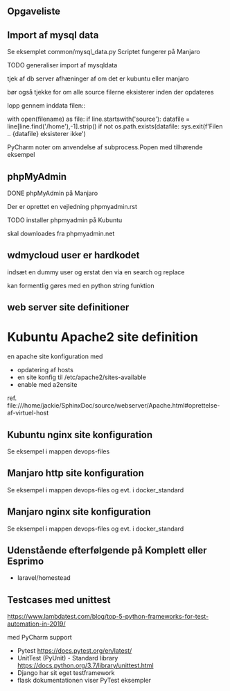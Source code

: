 ## Opgaveliste

## Import af mysql data

Se eksemplet common/mysql_data.py
Scriptet fungerer på Manjaro

TODO generaliser import af mysqldata

tjek af db server afhæninger af om det er kubuntu eller manjaro

bør også tjekke for om alle source filerne eksisterer inden der opdateres

lopp gennem inddata filen::

   with open(filename) as file:
      if line.startswith('source'):
         datafile = line[line.find('/home'),-1].strip()
         if not os.path.exists(datafile:
            sys.exit(f'Filen .. {datafile} eksisterer ikke')
   


PyCharm noter om anvendelse af subprocess.Popen med tilhørende eksempel

## phpMyAdmin

DONE phpMyAdmin på Manjaro

Der er oprettet en vejledning phpmyadmin.rst

TODO installer phpmyadmin på Kubuntu

skal downloades fra phpmyadmin.net

## wdmycloud user er hardkodet

indsæt en dummy user og erstat den via en search og replace

kan formentlig gøres med en python string funktion



## web server site definitioner

Kubuntu Apache2 site definition
===============================
en apache site konfiguration med
   - opdatering af hosts
   - en site konfig til /etc/apache2/sites-available
   - enable med a2ensite <filnavn>

ref. file:///home/jackie/SphinxDoc/source/webserver/Apache.html#oprettelse-af-virtuel-host

## Kubuntu nginx site konfiguration

Se eksempel i mappen devops-files


## Manjaro http site konfiguration

Se eksempel i mappen devops-files og evt. i docker_standard

## Manjaro nginx site konfiguration

Se eksempel i mappen devops-files og evt. i docker_standard

## Udenstående efterfølgende på Komplett eller Esprimo

   - laravel/homestead

## Testcases med unittest

https://www.lambdatest.com/blog/top-5-python-frameworks-for-test-automation-in-2019/

med PyCharm support

- Pytest https://docs.pytest.org/en/latest/
- UnitTest (PyUnit) - Standard library https://docs.python.org/3.7/library/unittest.html
- Django har sit eget testframework
- flask dokumentationen viser PyTest eksempler
